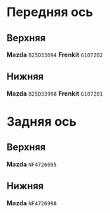 # Передняя ось

## Верхняя

__Mazda__ `B25D33694`
__Frenkit__ `G107202`

## Нижняя

__Mazda__ `B25D33998`
__Frenkit__ `G107201`

# Задняя ось

## Верхняя

__Mazda__ `NF4726695`

## Нижняя

__Mazda__ `NF4726998`